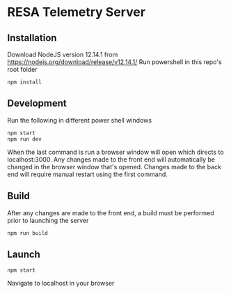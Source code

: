 # RESA Telemetry Server

## Installation
Download NodeJS version 12.14.1 from https://nodejs.org/download/release/v12.14.1/
Run powershell in this repo's root folder
```
npm install
```

## Development
Run the following in different power shell windows
```
npm start
npm run dev
```
When the last command is run a browser window will open which directs to localhost:3000.
Any changes made to the front end will automatically be changed in the browser window that's opened.
Changes made to the back end will require manual restart using the first command.

## Build
After any changes are made to the front end, a build must be performed prior to launching the server
```
npm run build
```

## Launch
```
npm start
```
Navigate to localhost in your browser